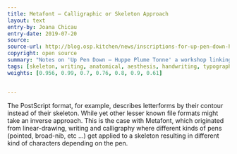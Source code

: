 ```yaml
---
title: Metafont – Calligraphic or Skeleton Approach
layout: text
entry-by: Joana Chicau
entry-date: 2019-07-20
source:
source-url: http://blog.osp.kitchen/news/inscriptions-for-up-pen-down-huppe-plume-tonne-open-now.html
copyright: open source
summary: "Notes on 'Up Pen Down – Huppe Plume Tonne' a workshop linking typography and performance (collaboration between OSP and choreographer Adva Zakai), 2015"
tags: [skeleton, writing, anatomical, aesthesis, handwriting, typography, type]
weights: [0.956, 0.99, 0.7, 0.76, 0.8, 0.9, 0.61]


---
```

The PostScript format, for example, describes letterforms by their contour instead of their skeleton. While yet other lesser known file formats might take an inverse approach. This is the case with Metafont, which originated from linear-drawing, writing and calligraphy where different kinds of pens (pointed, broad-nib, etc …) get applied to a skeleton resulting in different kind of characters depending on the pen.
